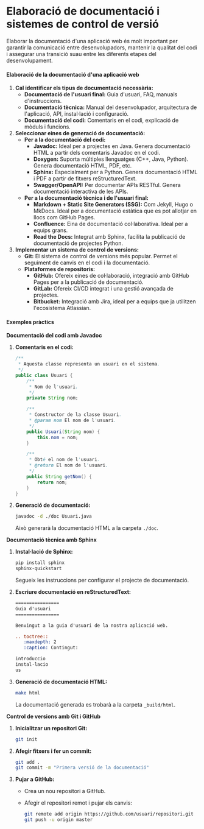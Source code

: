 # Elaboració de documentació i sistemes de control de versió

Elaborar la documentació d'una aplicació web és molt important per garantir la comunicació entre desenvolupadors, mantenir la qualitat del codi i assegurar una transició suau entre les diferents etapes del desenvolupament.&#x20;

#### Elaboració de la documentació d'una aplicació web

1. **Cal identificar els tipus de documentació necessària:**
   * **Documentació de l'usuari final:** Guia d'usuari, FAQ, manuals d'instruccions.
   * **Documentació tècnica:** Manual del desenvolupador, arquitectura de l'aplicació, API, instal·lació i configuració.
   * **Documentació del codi:** Comentaris en el codi, explicació de mòduls i funcions.
2. **Seleccionar eines de generació de documentació:**
   * **Per a la documentació del codi:**
     * **Javadoc:** Ideal per a projectes en Java. Genera documentació HTML a partir dels comentaris Javadoc en el codi.
     * **Doxygen:** Suporta múltiples llenguatges (C++, Java, Python). Genera documentació HTML, PDF, etc.
     * **Sphinx:** Especialment per a Python. Genera documentació HTML i PDF a partir de fitxers reStructuredText.
     * **Swagger/OpenAPI:** Per documentar APIs RESTful. Genera documentació interactiva de les APIs.
   * **Per a la documentació tècnica i de l'usuari final:**
     * **Markdown + Static Site Generators (SSG):** Com Jekyll, Hugo o MkDocs. Ideal per a documentació estàtica que es pot allotjar en llocs com GitHub Pages.
     * **Confluence:** Eina de documentació col·laborativa. Ideal per a equips grans.
     * **Read the Docs:** Integrat amb Sphinx, facilita la publicació de documentació de projectes Python.
3. **Implementar un sistema de control de versions:**
   * **Git:** El sistema de control de versions més popular. Permet el seguiment de canvis en el codi i la documentació.
   * **Plataformes de repositoris:**
     * **GitHub:** Ofereix eines de col·laboració, integració amb GitHub Pages per a la publicació de documentació.
     * **GitLab:** Ofereix CI/CD integrat i una gestió avançada de projectes.
     * **Bitbucket:** Integració amb Jira, ideal per a equips que ja utilitzen l'ecosistema Atlassian.

#### Exemples pràctics

**Documentació del codi amb Javadoc**

1.  **Comentaris en el codi:**

    ```java
    /**
     * Aquesta classe representa un usuari en el sistema.
     */
    public class Usuari {
        /**
         * Nom de l'usuari.
         */
        private String nom;

        /**
         * Constructor de la classe Usuari.
         * @param nom El nom de l'usuari.
         */
        public Usuari(String nom) {
            this.nom = nom;
        }

        /**
         * Obté el nom de l'usuari.
         * @return El nom de l'usuari.
         */
        public String getNom() {
            return nom;
        }
    }
    ```
2.  **Generació de documentació:**

    ```bash
    javadoc -d ./doc Usuari.java
    ```

    Això generarà la documentació HTML a la carpeta `./doc`.

**Documentació tècnica amb Sphinx**

1.  **Instal·lació de Sphinx:**

    ```bash
    pip install sphinx
    sphinx-quickstart
    ```

    Segueix les instruccions per configurar el projecte de documentació.
2.  **Escriure documentació en reStructuredText:**

    ```rst
    ================
    Guia d'usuari
    ================

    Benvingut a la guia d'usuari de la nostra aplicació web.

    .. toctree::
       :maxdepth: 2
       :caption: Contingut:

    introduccio
    instal·lacio
    us
    ```
3.  **Generació de documentació HTML:**

    ```bash
    make html
    ```

    La documentació generada es trobarà a la carpeta `_build/html`.

**Control de versions amb Git i GitHub**

1.  **Inicialitzar un repositori Git:**

    ```bash
    git init
    ```
2.  **Afegir fitxers i fer un commit:**

    ```bash
    git add .
    git commit -m "Primera versió de la documentació"
    ```
3. **Pujar a GitHub:**
   * Crea un nou repositori a GitHub.
   *   Afegir el repositori remot i pujar els canvis:

       ```bash
       git remote add origin https://github.com/usuari/repositori.git
       git push -u origin master
       ```

####
